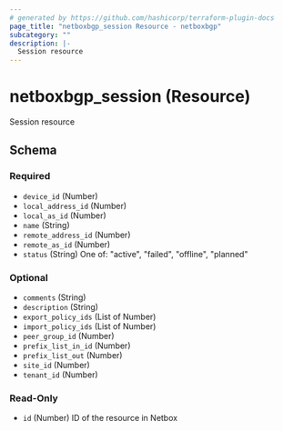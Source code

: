 ```yaml
---
# generated by https://github.com/hashicorp/terraform-plugin-docs
page_title: "netboxbgp_session Resource - netboxbgp"
subcategory: ""
description: |-
  Session resource
---
```


# netboxbgp_session (Resource)

Session resource



<!-- schema generated by tfplugindocs -->
## Schema

### Required

- `device_id` (Number)
- `local_address_id` (Number)
- `local_as_id` (Number)
- `name` (String)
- `remote_address_id` (Number)
- `remote_as_id` (Number)
- `status` (String) One of: "active", "failed", "offline", "planned"

### Optional

- `comments` (String)
- `description` (String)
- `export_policy_ids` (List of Number)
- `import_policy_ids` (List of Number)
- `peer_group_id` (Number)
- `prefix_list_in_id` (Number)
- `prefix_list_out` (Number)
- `site_id` (Number)
- `tenant_id` (Number)

### Read-Only

- `id` (Number) ID of the resource in Netbox
